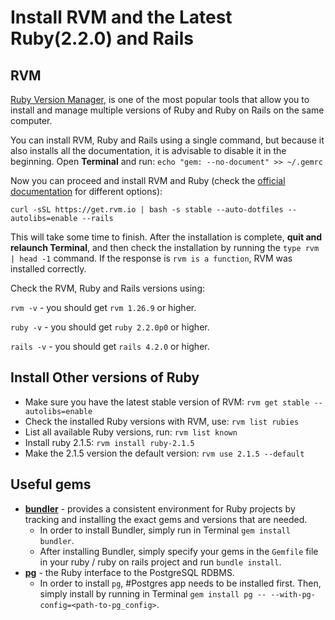 # Install RVM and the Latest Ruby(2.2.0) and Rails

## RVM

[Ruby Version Manager](https://rvm.io), is one of the most popular tools that allow you to install and manage multiple versions of Ruby and Ruby on Rails on the same computer.

You can install RVM, Ruby and Rails using a single command, but because it also installs all the documentation, it is advisable to disable it in the beginning. Open **Terminal** and run:
`echo "gem: --no-document" >> ~/.gemrc`

Now you can proceed and install RVM and Ruby (check the [official documentation](https://rvm.io/rvm/install) for different options):

`curl -sSL https://get.rvm.io | bash -s stable --auto-dotfiles --autolibs=enable --rails`

This will take some time to finish. After the installation is complete, **quit and relaunch Terminal**, and then check the installation by running the `type rvm | head -1` command. If the response is `rvm is a function`, RVM was installed correctly.

Check the RVM, Ruby and Rails versions using:

`rvm -v` - you should get `rvm 1.26.9` or higher.

`ruby -v` - you should get `ruby 2.2.0p0` or higher.

`rails -v` - you should get `rails 4.2.0` or higher.

## Install Other versions of Ruby

* Make sure you have the latest stable version of RVM: `rvm get stable --autolibs=enable`
* Check the installed Ruby versions with RVM, use: `rvm list rubies`
* List all available Ruby versions, run: `rvm list known`
* Install ruby 2.1.5: `rvm install ruby-2.1.5`
* Make the 2.1.5 version the default version: `rvm use 2.1.5 --default`

## Useful gems

* [**bundler**](http://bundler.io/#getting-started) - provides a consistent environment for Ruby projects by tracking and installing the exact gems and versions that are needed.
    * In order to install Bundler, simply run in Terminal `gem install bundler`.
    * After installing Bundler, simply specify your gems in the `Gemfile` file in your ruby / ruby on rails project and run `bundle install`.
* [**pg**](https://rubygems.org/gems/pg/versions/0.18.2) - the Ruby interface to the PostgreSQL RDBMS.
    * In order to install `pg`, #Postgres app needs to be installed first. Then, simply install by running in Terminal `gem install pg -- --with-pg-config=<path-to-pg_config>`. 


